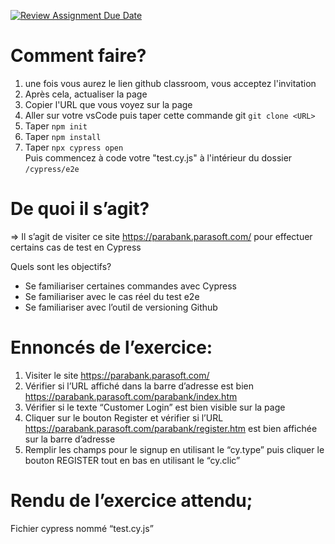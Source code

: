 [![Review Assignment Due Date](https://classroom.github.com/assets/deadline-readme-button-24ddc0f5d75046c5622901739e7c5dd533143b0c8e959d652212380cedb1ea36.svg)](https://classroom.github.com/a/PsEVU437)
# Comment faire? 

1. une fois vous aurez le lien github classroom, vous acceptez l'invitation
2. Après cela, actualiser la page
3. Copier l'URL que vous voyez sur la page
4. Aller sur votre vsCode puis taper cette commande git ```git clone <URL>```  <br>
5. Taper ```npm init``` <br>
6. Taper ```npm install``` <br>
7. Taper ```npx cypress open``` <br>
Puis commencez à code votre "test.cy.js" à l'intérieur du dossier ```/cypress/e2e```

# De quoi il s’agit? 
=> Il s’agit de visiter ce site https://parabank.parasoft.com/ pour effectuer certains cas de test en Cypress

Quels sont les objectifs? 
- Se familiariser certaines commandes avec Cypress
- Se familiariser avec le cas réel du test e2e
- Se familiariser avec l’outil de versioning Github

# Ennoncés de l’exercice: 
1. Visiter le site https://parabank.parasoft.com/ 
2. Vérifier si l’URL affiché dans la barre d’adresse est bien https://parabank.parasoft.com/parabank/index.htm 
3. Vérifier si le texte “Customer Login” est bien visible sur la page
4. Cliquer sur le bouton Register et vérifier si l’URL https://parabank.parasoft.com/parabank/register.htm est bien affichée sur la barre d’adresse 
5. Remplir les champs pour le signup en utilisant le “cy.type” puis cliquer le bouton REGISTER tout en bas en utilisant le “cy.clic”

# Rendu de l’exercice attendu;
Fichier cypress nommé “test.cy.js”
